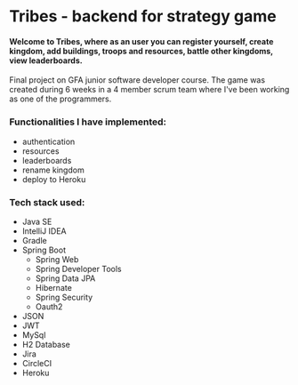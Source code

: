 # Tribes - backend for strategy game

#### Welcome to Tribes, where as an user you can register yourself, create kingdom, add buildings, troops and resources, battle other kingdoms, view leaderboards.
Final project on GFA junior software developer course. The game was created during 6 weeks in a 4 member scrum team where I've been working as one of the programmers.

### Functionalities I have implemented:
- authentication
- resources
- leaderboards
- rename kingdom
- deploy to Heroku

### Tech stack used:
- Java SE
- IntelliJ IDEA
- Gradle
- Spring Boot
   - Spring Web
   - Spring Developer Tools
   - Spring Data JPA
   - Hibernate
   - Spring Security
   - Oauth2
- JSON
- JWT
- MySql
- H2 Database
- Jira
- CircleCI
- Heroku

